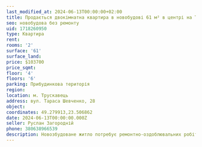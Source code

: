 ```yaml
---
last_modified_at: 2024-06-13T00:00:00+02:00
title: Продається двокімнатна квартира в новобудові 61 м² в центрі на Т. Шевченко
seo: новобудова без ремонту
uid: 1718260950
type: Квартира
rent:
rooms: '2'
surface: '61'
surface_land:
price: $103700
price_sqmt:
floor: '4'
floors: '6'
parking: Прибудинкова територія
region:
location: м. Трускавець
address: вул. Тараса Шевченко, 28
object:
coordinates: 49.279913,23.506862
date: 2024-06-13T00:00:00.000Z
seller: Руслан Загородній
phone: 380638966539
description: Новозбудоване житло потребує ремонтно-оздоблювальних робіт
---
```


